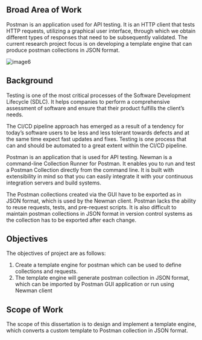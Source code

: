 ## Broad Area of Work
Postman is an application used for API testing. It is an HTTP client that tests HTTP requests, utilizing a graphical user interface, through which we obtain different types of responses that need to be subsequently validated. The current research project focus is on developing a template engine that can produce postman collections in JSON format.

![image6](https://user-images.githubusercontent.com/26188281/149787703-7d3b0b03-971b-4706-b386-641ba94c5f90.png)

## Background

Testing is one of the most critical processes of the Software Development Lifecycle (SDLC). It helps companies to perform a comprehensive assessment of software and ensure that their product fulfills the client’s needs.

The CI/CD pipeline approach has emerged as a result of a tendency for today’s software users to be less and less tolerant towards defects and at the same time expect fast updates and fixes. Testing is one process that can and should be automated to a great extent within the CI/CD pipeline.

Postman is an application that is used for API testing. Newman is a command-line Collection Runner for Postman. It enables you to run and test a Postman Collection directly from the command line. It is built with extensibility in mind so that you can easily integrate it with your continuous integration servers and build systems.

The Postman collections created via the GUI have to be exported as in JSON format, which is used by the Newman client. Postman lacks the ability to reuse requests, tests, and pre-request scripts. It is also difficult to maintain postman collections in JSON format in version control systems as the collection has to be exported after each change.



## Objectives
The objectives of project are as follows:

1. Create a template engine for postman which can be used to define collections and requests.
2. The template engine will generate postman collection in JSON format, which can be imported by Postman GUI application or run using Newman client

## Scope of Work

The scope of this dissertation is to design and implement a template engine, which converts a custom template to Postman collection in JSON format.
